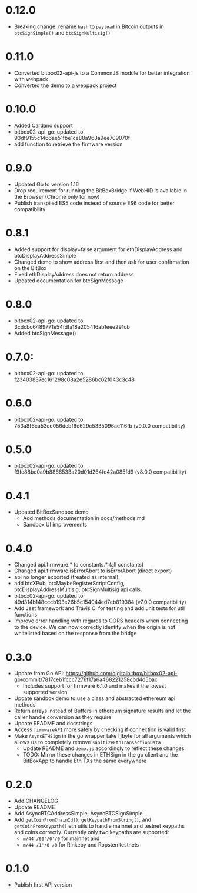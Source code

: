 # 0.12.0
- Breaking change: rename `hash` to `payload` in Bitcoin outputs in `btcSignSimple()` and `btcSignMultisig()`

# 0.11.0
- Converted bitbox02-api-js to a CommonJS module for better integration with webpack
- Converted the demo to a webpack project

# 0.10.0
- Added Cardano support
- bitbox02-api-go: updated to 93df9155c1466ae51fbe1ce88a963a9ee709070f
- add function to retrieve the firmware version

# 0.9.0

- Updated Go to version 1.16
- Drop requirement for running the BitBoxBridge if WebHID is available in the Browser (Chrome only for now)
- Publish transpiled ES5 code instead of source ES6 code for better compatibility

# 0.8.1
- Added support for display=false argument for ethDisplayAddress and btcDisplayAddressSimple
- Changed demo to show address first and then ask for user confirmation on the BitBox
- Fixed ethDisplayAddress does not return address
- Updated documentation for btcSignMessage

# 0.8.0
- bitbox02-api-go: updated to 3cdcbc6489771e54fdfa18a205416ab1eee291cb
- Added btcSignMessage()

# 0.7.0:
- bitbox02-api-go: updated to f23403837ec161298c08a2e5286bc62f043c3c48

# 0.6.0
- bitbox02-api-go: updated to 753a8f6ca53ee056dcbf6e629c5335096ae116fb (v9.0.0 compatibility)

# 0.5.0
- bitbox02-api-go: updated to f9fe88be0a9b8866533a20d01d264fe42a085fd9 (v8.0.0 compatibility)

# 0.4.1
- Updated BitBoxSandbox demo
   - Add methods documentation in docs/methods.md
   - Sandbox UI improvements

# 0.4.0
- Changed api.firmware.* to constants.* (all constants)
- Changed api.firmware.isErrorAbort to isErrorAbort (direct export)
- api no longer exported (treated as internal).
- add btcXPub, btcMaybeRegisterScriptConfig, btcDisplayAddressMultisig, btcSignMultisig api calls.
- bitbox02-api-go: updated to 49d314b148cccb193e26b5c154044ed7eb819384 (v7.0.0 compatibility)
- Add Jest framework and Travis CI for testing and add unit tests for util functions
- Improve error handling with regards to CORS headers when connecting to the device. We can now correctly identify when the origin is not whitelisted based on the response from the bridge

# 0.3.0
- Update from Go API: https://github.com/digitalbitbox/bitbox02-api-go/commit/7817ceb1fccc7276f17a6a468221258cbd4d5bac
    - Includes support for firmware 6.1.0 and makes it the lowest supported version
- Update sandbox demo to use a class and abstracted ethereum api methods
- Return arrays instead of Buffers in ethereum signature results and let the caller handle conversion as they require
- Update README and docstrings
- Access `firmwareAPI` more safely by checking if connection is valid first
- Make `AsyncETHSign` in the go wrapper take []byte for all arguments which allows us to completely remove `sanitizeEthTransactionData`
    - Update README and `demo.js` accordingly to reflect these changes
    - TODO: Mirror these changes in ETHSign in the go client and the BitBoxApp to handle Eth TXs the same everywhere

# 0.2.0

- Add CHANGELOG
- Update README
- Add AsyncBTCAddressSimple, AsyncBTCSignSimple
- Add `getCoinFromChainId()`, `getKeypathFromString()`, and `getCoinFromKeypath()` eth utils to handle mainnet and testnet keypaths and coins correctly. Currently only two keypaths are supported:
    - `m/44'/60'/0'/0` for mainnet and
    - `m/44'/1'/0'/0`  for Rinkeby and Ropsten testnets


# 0.1.0

- Publish first API version

